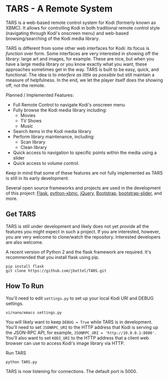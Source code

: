 TARS - A Remote System
======================
TARS is a web-based remote control system for Kodi (formerly known as XBMC). It allows for controlling Kodi in both traditional remote control style (navigating through Kodi's onscreen menu) and web-based browsing/searching of the Kodi media library. 

TARS is different from some other web interfaces for Kodi: its focus is _function_ over form. Some interfaces are very interested in showing off the library: large art and images, for example. These are nice, but when you have a large media library or you know exactly what you want, these approaches sometimes get in the way. TARS is built to be easy, quick, and functional. The idea is to _interfere as little as possible_ but still maintain a measure of helpfulness. In the end, we let the player itself does the showing off, not the remote.

Planned / Implemented Features:
- Full Remote Control to navigate Kodi's onscreen menu
- Fully browse the Kodi media library including:
  - Movies
  - TV Shows
  - Music
- Search items in the Kodi media library
- Perform library maintenance, including:
  - Scan library
  - Clean library
- Quick access to navigation to specific points within the media using a slider
- Quick access to volume control.

Keep in mind that some of these features are not fully implemented as TARS is still in its early development.

Several open source frameworks and projects are used in the development of this project: [Flask](http://flask.pocoo.org/), [python-xbmc](https://github.com/jcsaaddupuy/python-xbmc), [jQuery](http://jquery.com/), [Bootstrap](http://getbootstrap.com/), [bootstrap-slider](https://github.com/seiyria/bootstrap-slider), and more.

Get TARS
--------------
TARS is still under development and likely does not yet provide all the features you might expect in such a project. If you are interested, however, you are very welcome to clone/watch the repository. Interested developers are also welcome.

A recent version of Python 2 and the flask framework are required. It's recommended that you install flask using pip.
```
pip install flask
git clone https://github.com/jbottel/TARS.git
```

How To Run
----------
You'll need to edit `settings.py` to set up your local Kodi URI and DEBUG settings.
```
vi/nano/emacs settings.py 
```

You will likely want to keep `DEBUG = True` while TARS is in development. You'll need to set `JSONRPC_URI` to the HTTP address that Kodi is serving up the JSON-RPC API, for example, `JSONRPC_URI = 'http://10.0.0.1:8080'`. You'll also want to set `KODI_URI` to the HTTP address that a client web browser can use to access Kodi's image library via HTTP.

Run TARS
```
python TARS.py
```

TARS is now listening for connections. The default port is 5000.
